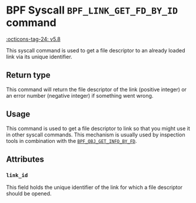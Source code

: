# BPF Syscall `BPF_LINK_GET_FD_BY_ID` command

<!-- [FEATURE_TAG](BPF_LINK_GET_FD_BY_ID) -->
[:octicons-tag-24: v5.8](https://github.com/torvalds/linux/commit/2d602c8cf40d65d4a7ac34fe18648d8778e6e594)
<!-- [/FEATURE_TAG] -->

This syscall command is used to get a file descriptor to an already loaded link via its unique identifier.

## Return type

This command will return the file descriptor of the link (positive integer) or an error number (negative integer) if something went wrong.

## Usage

This command is used to get a file descriptor to link so that you might use it in other syscall commands. This mechanism is usually used by inspection tools in combination with the [`BPF_OBJ_GET_INFO_BY_FD`](BPF_OBJ_GET_INFO_BY_FD.md).

## Attributes

### `link_id`

This field holds the unique identifier of the link for which a file descriptor should be opened.
